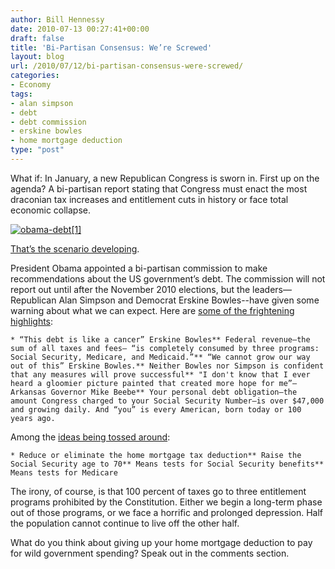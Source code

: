 ```yaml
---
author: Bill Hennessy
date: 2010-07-13 00:27:41+00:00
draft: false
title: 'Bi-Partisan Consensus: We’re Screwed'
layout: blog
url: /2010/07/12/bi-partisan-consensus-were-screwed/
categories:
- Economy
tags:
- alan simpson
- debt
- debt commission
- erskine bowles
- home mortgage deduction
type: "post"
---
```


What if: In January, a new Republican Congress is sworn in. First up on the agenda? A bi-partisan report stating that Congress must enact the most draconian tax increases and entitlement cuts in history or face total economic collapse. 

 

[![obama-debt[1]](https://hennessysview.com/wp-content/uploads/2010/07/obamadebt1_thumb.jpg)
](https://hennessysview.com/wp-content/uploads/2010/07/obamadebt1.jpg)

 

[That’s the scenario developing](https://news.yahoo.com/s/ap/20100712/ap_on_bi_ge/us_governors_debt_commission). 

 

President Obama appointed a bi-partisan commission to make recommendations about the US government’s debt. The commission will not report out until after the November 2010 elections, but the leaders—Republican Alan Simpson and Democrat Erskine Bowles--have given some warning about what we can expect. Here are [some of the frightening highlights](https://www.washingtonpost.com/wp-dyn/content/article/2010/07/11/AR2010071101956_pf.html):

 

    * “This debt is like a cancer” Erskine Bowles** Federal revenue—the sum of all taxes and fees— “is completely consumed by three programs: Social Security, Medicare, and Medicaid.”** “We cannot grow our way out of this” Erskine Bowles.** Neither Bowles nor Simpson is confident that any measures will prove successful** "I don't know that I ever heard a gloomier picture painted that created more hope for me”—Arkansas Governor Mike Beebe** Your personal debt obligation—the amount Congress charged to your Social Security Number—is over $47,000 and growing daily. And “you” is every American, born today or 100 years ago.   

Among the [ideas being tossed around](https://news.yahoo.com/s/ap/20100712/ap_on_bi_ge/us_governors_debt_commission):

 

    * Reduce or eliminate the home mortgage tax deduction** Raise the Social Security age to 70** Means tests for Social Security benefits** Means tests for Medicare  

The irony, of course, is that 100 percent of taxes go to three entitlement programs prohibited by the Constitution. Either we begin a long-term phase out of those programs, or we face a horrific and prolonged depression. Half the population cannot continue to live off the other half. 

 

What do you think about giving up your home mortgage deduction to pay for wild government spending? Speak out in the comments section.
